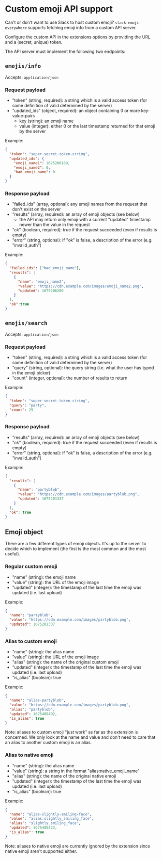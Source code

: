 # Custom emoji API support

Can't or don't want to use Slack to host custom emoji? `slack-emoji-everywhere` supports fetching emoji info from a custom API server.

Configure the custom API in the extensions options by providing the URL and a (secret, unique) token.

The API server must implement the following two endpoints:

## `emojis/info`

Accepts: `application/json`

### Request payload

- "token" (string, required): a string which is a valid access token (for some definition of valid determined by the server)
- "updated_ids" (object, required): an object containing 0 or more key-value-pairs
  - key (string): an emoji name
  - value (integer): either 0 or the last timestamp returned for that emoji by the server

Example:

```json
{
  "token": "super-secret-token-string",
  "updated_ids": {
    "emoji_name1": 1675206189,
    "emoji_name2": 0,
    "bad_emoji_name": 0
  }
}
```

### Response payload

- "failed_ids" (array, optional): any emoji names from the request that don't exist on the server
- "results" (array, required): an array of emoji objects (see below)
  - the API may return only emoji with a current "updated" timestamp newer than the value in the request
- "ok" (boolean, required): true if the request succeeded (even if results is empty)
- "error" (string, optional): if "ok" is false, a description of the error (e.g. "invalid_auth")

Example:

```json
{
  "failed_ids": ["bad_emoji_name"],
  "results": [
    {
      "name": "emoji_name2",
      "value": "https://cdn.example.com/images/emoji_name2.png",
      "updated": 1675206200
    }
  ],
  "ok":true
}
```

## `emojis/search`

Accepts: `application/json`

### Request payload

- "token" (string, required): a string which is a valid access token (for some definition of valid determined by the server)
- "query" (string, optional): the query string (i.e. what the user has typed in the emoji picker)
- "count" (integer, optional): the number of results to return

Example:

```json
{
  "token": "super-secret-token-string",
  "query": "party",
  "count": 25
}
```

### Response payload

- "results" (array, required): an array of emoji objects (see below)
- "ok" (boolean, required): true if the request succeeded (even if results is empty)
- "error" (string, optional): if "ok" is false, a description of the error (e.g. "invalid_auth")

Example:

```json
{
  "results": [
    {
      "name": "partyblob",
      "value": "https://cdn.example.com/images/partyblob.png",
      "updated": 1675201337
    }
  ],
  "ok": true
}
```

## Emoji object

There are a few different types of emoji objects. It's up to the server to decide which to implement (the first is the most common and the most useful).

### Regular custom emoji

- "name" (string): the emoji name
- "value" (string): the URL of the emoji image
- "updated" (integer): the timestamp of the last time the emoji was updated (i.e. last upload)

Example:

```json
{
  "name": "partyblob",
  "value": "https://cdn.example.com/images/partyblob.png",
  "updated": 1675201337
}
```

### Alias to custom emoji

- "name" (string): the alias name
- "value" (string): the URL of the emoji image
- "alias" (string): the name of the original custom emoji
- "updated" (integer): the timestamp of the last time the emoji was updated (i.e. last upload)
- "is_alias" (boolean): true

Example:

```json
{
  "name": "alias-partyblob",
  "value": "https://cdn.example.com/images/partyblob.png",
  "alias": "partyblob",
  "updated": 1675485402,
  "is_alias": true
}
```

Note: aliases to custom emoji "just work" as far as the extension is concerned. We only look at the name and value and don't need to care that an alias to another custom emoji is an alias.

### Alias to native emoji

- "name" (string): the alias name
- "value" (string): a string in the format "alias:native_emoji_name"
- "alias" (string): the name of the original native emoji
- "updated" (integer): the timestamp of the last time the emoji was updated (i.e. last upload)
- "is_alias" (boolean): true

Example:

```json
{
  "name": "alias-slightly-smiling-face",
  "value": "alias:slightly_smiling_face",
  "alias": "slightly_smiling_face",
  "updated": 1675485423,
  "is_alias": true
}
```

Note: aliases to native emoji are currently ignored by the extension since native emoji aren't supported either.
